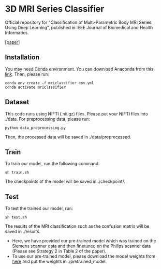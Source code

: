 # 3D MRI Series Classifier
Official repository for "Classification of Multi-Parametric Body MRI Series Using Deep Learning", published in IEEE Journal of Biomedical and Health Informatics.

[[paper](https://ieeexplore.ieee.org/document/10645214)]


## Installation
You may need Conda environment. You can download Anaconda from this [link](https://www.anaconda.com/download).
Then, please run:
```
conda env create –f mriclassifier_env.yml
conda activate mriclassifier
```

## Dataset
This code runs using NIFTI (.nii.gz) files. Please put your NIFTI files into ./data.
For preprocessing data, please run:
```
python data_preprocessing.py
```
Then, the processed data will be saved in ./data/preprocessed.

## Train

To train our model, run the following command:

```train
sh train.sh
```
The checkpoints of the model will be saved in ./checkpoint/.

## Test

To test the trained our model, run:

```eval
sh test.sh
```
The results of the MRI classification such as the confusion matrix will be saved in ./results.

* Here, we have provided our pre-trained model which was trained on the Siemens scanner data and then finetuned on the Philips scanner data (Please see Strategy 2 in Table 2 of the paper).
* To use our pre-trained model, please download the model weights from [here](https://nihcc.box.com/s/x9gy5qc3b1ubae3xcmdbzcl5wxrz885c) and put the weights in ./pretrained_model.

